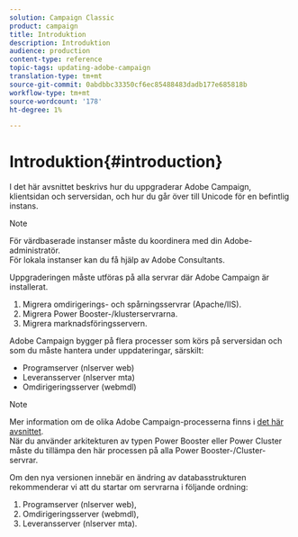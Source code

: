 ```yaml
---
solution: Campaign Classic
product: campaign
title: Introduktion
description: Introduktion
audience: production
content-type: reference
topic-tags: updating-adobe-campaign
translation-type: tm+mt
source-git-commit: 0abdbbc33350cf6ec85488483dadb177e685818b
workflow-type: tm+mt
source-wordcount: '178'
ht-degree: 1%

---
```



# Introduktion{#introduction}

I det här avsnittet beskrivs hur du uppgraderar Adobe Campaign, klientsidan och serversidan, och hur du går över till Unicode för en befintlig instans.

>[!NOTE]
>
>För värdbaserade instanser måste du koordinera med din Adobe-administratör.\
>För lokala instanser kan du få hjälp av Adobe Consultants.

Uppgraderingen måste utföras på alla servrar där Adobe Campaign är installerat.

1. Migrera omdirigerings- och spårningsservrar (Apache/IIS).
1. Migrera Power Booster-/klusterservrarna.
1. Migrera marknadsföringsservern.

Adobe Campaign bygger på flera processer som körs på serversidan och som du måste hantera under uppdateringar, särskilt:

* Programserver (nlserver web)
* Leveransserver (nlserver mta)
* Omdirigeringsserver (webmdl)

>[!NOTE]
>
>Mer information om de olika Adobe Campaign-processerna finns i [det här avsnittet](../../installation/using/general-architecture.md#logical-application-layer).\
>När du använder arkitekturen av typen Power Booster eller Power Cluster måste du tillämpa den här processen på alla Power Booster-/Cluster-servrar.

Om den nya versionen innebär en ändring av databasstrukturen rekommenderar vi att du startar om servrarna i följande ordning:

1. Programserver (nlserver web),
1. Omdirigeringsserver (webmdl),
1. Leveransserver (nlserver mta).

